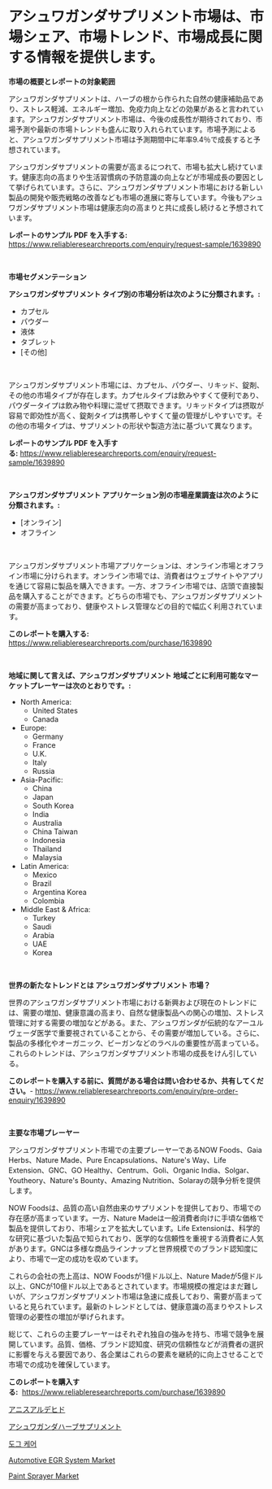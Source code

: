 <p><h1>アシュワガンダサプリメント市場は、市場シェア、市場トレンド、市場成長に関する情報を提供します。</h1></p><p><strong>市場の概要とレポートの対象範囲</strong></p>
<p><p>アシュワガンダサプリメントは、ハーブの根から作られた自然の健康補助品であり、ストレス軽減、エネルギー増加、免疫力向上などの効果があると言われています。アシュワガンダサプリメント市場は、今後の成長性が期待されており、市場予測や最新の市場トレンドも盛んに取り入れられています。市場予測によると、アシュワガンダサプリメント市場は予測期間中に年率9.4％で成長すると予想されています。</p><p>アシュワガンダサプリメントの需要が高まるにつれて、市場も拡大し続けています。健康志向の高まりや生活習慣病の予防意識の向上などが市場成長の要因として挙げられています。さらに、アシュワガンダサプリメント市場における新しい製品の開発や販売戦略の改善なども市場の進展に寄与しています。今後もアシュワガンダサプリメント市場は健康志向の高まりと共に成長し続けると予想されています。</p></p>
<p><strong>レポートのサンプル PDF を入手する:</strong> <a href="https://www.reliableresearchreports.com/enquiry/request-sample/1639890">https://www.reliableresearchreports.com/enquiry/request-sample/1639890</a></p>
<p>&nbsp;</p>
<p><strong>市場セグメンテーション</strong></p>
<p><strong>アシュワガンダサプリメント タイプ別の市場分析は次のように分類されます。:</strong></p>
<p><ul><li>カプセル</li><li>パウダー</li><li>液体</li><li>タブレット</li><li>[その他]</li></ul></p>
<p>&nbsp;</p>
<p><p>アシュワガンダサプリメント市場には、カプセル、パウダー、リキッド、錠剤、その他の市場タイプが存在します。カプセルタイプは飲みやすくて便利であり、パウダータイプは飲み物や料理に混ぜて摂取できます。リキッドタイプは摂取が容易で即効性が高く、錠剤タイプは携帯しやすくて量の管理がしやすいです。その他の市場タイプは、サプリメントの形状や製造方法に基づいて異なります。</p></p>
<p><strong>レポートのサンプル PDF を入手する:</strong>&nbsp;<a href="https://www.reliableresearchreports.com/enquiry/request-sample/1639890">https://www.reliableresearchreports.com/enquiry/request-sample/1639890</a></p>
<p>&nbsp;</p>
<p><strong> アシュワガンダサプリメント アプリケーション別の市場産業調査は次のように分類されます。:</strong></p>
<p><ul><li>[オンライン]</li><li>オフライン</li></ul></p>
<p>&nbsp;</p>
<p><p>アシュワガンダサプリメント市場アプリケーションは、オンライン市場とオフライン市場に分けられます。オンライン市場では、消費者はウェブサイトやアプリを通じて容易に製品を購入できます。一方、オフライン市場では、店頭で直接製品を購入することができます。どちらの市場でも、アシュワガンダサプリメントの需要が高まっており、健康やストレス管理などの目的で幅広く利用されています。</p></p>
<p><strong>このレポートを購入する:</strong>&nbsp; <a href="https://www.reliableresearchreports.com/purchase/1639890">https://www.reliableresearchreports.com/purchase/1639890</a></p>
<p>&nbsp;</p>
<p><strong>地域に関して言えば、アシュワガンダサプリメント 地域ごとに利用可能なマーケットプレーヤーは次のとおりです。:</strong></p>
<p><ul>
    <li>
        North America:
        <ul>
            <li>United States</li>
            <li>Canada</li>
        </ul>
    </li>
    <li>
        Europe:
        <ul>
            <li>Germany</li>
            <li>France</li>
            <li>U.K.</li>
            <li>Italy</li>
            <li>Russia</li>
        </ul>
    </li>
    <li>
        Asia-Pacific:
        <ul>
            <li>China</li>
            <li>Japan</li>
            <li>South Korea</li>
            <li>India</li>
            <li>Australia</li>
            <li>China Taiwan</li>
            <li>Indonesia</li>
            <li>Thailand</li>
            <li>Malaysia</li>
        </ul>
    </li>
    <li>
        Latin America:
        <ul>
            <li>Mexico</li>
            <li>Brazil</li>
            <li>Argentina Korea</li>
            <li>Colombia</li>
        </ul>
    </li>
    <li>
        Middle East & Africa:
        <ul>
            <li>Turkey</li>
            <li>Saudi</li>
            <li>Arabia</li>
            <li>UAE</li>
            <li>Korea</li>
        </ul>
    </li>
    </ul></p>
<p>&nbsp;</p>
<p><strong>世界の新たなトレンドとは アシュワガンダサプリメント 市場？</strong></p>
<p><p>世界のアシュワガンダサプリメント市場における新興および現在のトレンドには、需要の増加、健康意識の高まり、自然な健康製品への関心の増加、ストレス管理に対する需要の増加などがある。また、アシュワガンダが伝統的なアーユルヴェーダ医学で重要視されていることから、その需要が増加している。さらに、製品の多様化やオーガニック、ビーガンなどのラベルの重要性が高まっている。これらのトレンドは、アシュワガンダサプリメント市場の成長をけん引している。</p></p>
<p><strong>このレポートを購入する前に、質問がある場合は問い合わせるか、共有してください。</strong>- <a href="https://www.reliableresearchreports.com/enquiry/pre-order-enquiry/1639890">https://www.reliableresearchreports.com/enquiry/pre-order-enquiry/1639890</a></p>
<p>&nbsp;</p>
<p><strong>主要な市場プレーヤー</strong></p>
<p><p>アシュワガンダサプリメント市場での主要プレーヤーであるNOW Foods、Gaia Herbs、Nature Made、Pure Encapsulations、Nature's Way、Life Extension、GNC、GO Healthy、Centrum、Goli、Organic India、Solgar、Youtheory、Nature's Bounty、Amazing Nutrition、Solarayの競争分析を提供します。 </p><p>NOW Foodsは、品質の高い自然由来のサプリメントを提供しており、市場での存在感が高まっています。一方、Nature Madeは一般消費者向けに手頃な価格で製品を提供しており、市場シェアを拡大しています。Life Extensionは、科学的な研究に基づいた製品で知られており、医学的な信頼性を重視する消費者に人気があります。GNCは多様な商品ラインナップと世界規模でのブランド認知度により、市場で一定の成功を収めています。 </p><p>これらの会社の売上高は、NOW Foodsが1億ドル以上、Nature Madeが5億ドル以上、GNCが10億ドル以上であるとされています。市場規模の推定はまだ難しいが、アシュワガンダサプリメント市場は急速に成長しており、需要が高まっていると見られています。最新のトレンドとしては、健康意識の高まりやストレス管理の必要性の増加が挙げられます。 </p><p>総じて、これらの主要プレーヤーはそれぞれ独自の強みを持ち、市場で競争を展開しています。品質、価格、ブランド認知度、研究の信頼性などが消費者の選択に影響を与える要因であり、各企業はこれらの要素を継続的に向上させることで市場での成功を確保しています。</p></p>
<p><strong>このレポートを購入する:</strong>&nbsp;&nbsp;<a href="https://www.reliableresearchreports.com/purchase/1639890">https://www.reliableresearchreports.com/purchase/1639890</a></p>
<p><p><a href="https://medium.com/@emmittkutch2023/2024%E5%B9%B4%E3%81%8B%E3%82%892031%E5%B9%B4%E3%81%BE%E3%81%A7%E3%81%AE%E6%9C%9F%E9%96%93%E3%81%AB%E4%BA%88%E6%B8%AC%E3%81%95%E3%82%8C%E3%82%8B%E3%82%A2%E3%83%8B%E3%82%B5%E3%83%AB%E3%83%87%E3%83%92%E3%83%89%E5%B8%82%E5%A0%B4%E5%88%86%E6%9E%90%E3%81%A8%E8%A6%8F%E6%A8%A1%E4%BA%88%E6%B8%AC-b8eb78beeb00">アニスアルデヒド</a></p><p><a href="https://github.com/ReganWisoky2023/Market-Research-Report-List-1/blob/main/32242199484.md">アシュワガンダハーブサプリメント</a></p><p><a href="https://github.com/vsr06p4p49/Market-Research-Report-List-1/blob/main/13545038724.md">도그 케어</a></p><p><a href="https://issuu.com/reportprime-2/docs/automotive-egr-system-market-size-2030.pptx">Automotive EGR System Market</a></p><p><a href="https://view.publitas.com/reportprime-1/global-paint-sprayer-market-size-and-market-trends-insights-and-projections-from-2024-to-2031/">Paint Sprayer Market</a></p></p>